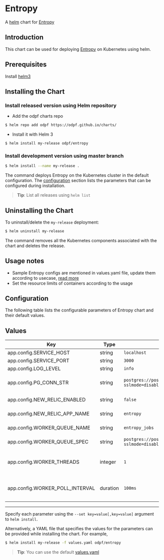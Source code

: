 # Entropy

A [helm](https://helm.sh/) chart for [Entropy](https://github.com/odpf/entropy)

## Introduction

This chart can be used for deploying [Entropy](https://github.com/odpf/entropy) on Kubernetes using helm.

## Prerequisites

Install [helm3](https://helm.sh/docs/intro/install/#helm)

## Installing the Chart

### Install released version using Helm repository

- Add the odpf charts repo

```bash
$ helm repo add odpf https://odpf.github.io/charts/
```

- Install it with Helm 3

```bash
$ helm install my-release odpf/entropy
```

### Install development version using master branch

```bash
$ helm install --name my-release .
```

The command deploys Entropy on the Kubernetes cluster in the default configuration. The [configuration](#configuration) section lists the parameters that can be configured during installation.

> **Tip**: List all releases using `helm list`

## Uninstalling the Chart

To uninstall/delete the `my-release` deployment:

```bash
$ helm uninstall my-release
```

The command removes all the Kubernetes components associated with the chart and deletes the release.

## Usage notes

- Sample Entropy configs are mentioned in values.yaml file, update them according to usecase, [read more](https://github.com/odpf/entropy/blob/main/docs/reference/configuration.md#configurations)
- Set the resource limits of containers according to the usage

## Configuration

The following table lists the configurable parameters of Entropy chart and their default values.

## Values

| Key                             | Type     | Default                                                      | Description                        |
| ------------------------------- | -------- | ------------------------------------------------------------ | ---------------------------------- |
| app.config.SERVICE_HOST         | string   | `localhost`                                                  | service host                       |
| app.config.SERVICE_PORT         | string   | `3000`                                                       | service port                       |
| app.config.LOG_LEVEL            | string   | `info`                                                       | log level                          |
| app.config.PG_CONN_STR          | string   | `postgres://postgres@localhost:5432/entropy?sslmode=disable` | Postgres connection string         |
| app.config.NEW_RELIC_ENABLED    | string   | `false`                                                      | enable newrelic                    |
| app.config.NEW_RELIC_APP_NAME   | string   | `entropy`                                                    | newrelic app name                  |
| app.config.WORKER_QUEUE_NAME    | string   | `entropy_jobs`                                               | Job queue name                     |
| app.config.WORKER_QUEUE_SPEC    | string   | `postgres://postgres@localhost:5432/entropy?sslmode=disable` | Job queue specification            |
| app.config.WORKER_THREADS       | integer  | `1`                                                          | Number of worker threads to run    |
| app.config.WORKER_POLL_INTERVAL | duration | `100ms`                                                      | Interval between each poll for job |

---

Specify each parameter using the `--set key=value[,key=value]` argument to `helm install`.

Alternatively, a YAML file that specifies the values for the parameters can be provided while installing the chart. For example,

```bash
$ helm install my-release -f values.yaml odpf/entropy
```

> **Tip**: You can use the default [values.yaml](values.yaml)
